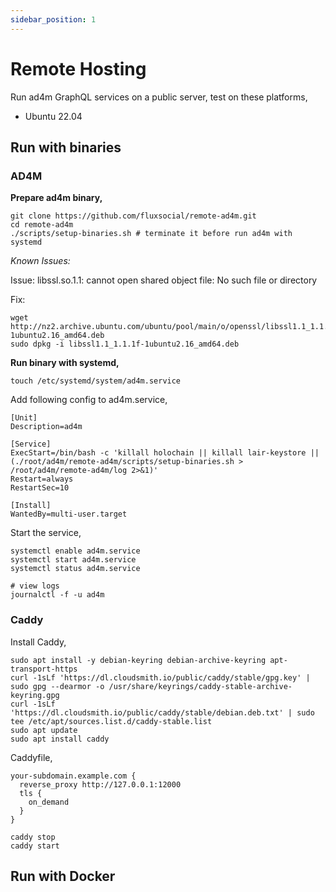 ```yaml
---
sidebar_position: 1
---
```


# Remote Hosting

Run ad4m GraphQL services on a public server, test on these platforms, 
* Ubuntu 22.04

## Run with binaries

### AD4M

**Prepare ad4m binary,**

```shell
git clone https://github.com/fluxsocial/remote-ad4m.git
cd remote-ad4m
./scripts/setup-binaries.sh # terminate it before run ad4m with systemd
```

_Known Issues:_

Issue: libssl.so.1.1: cannot open shared object file: No such file or directory

Fix:

```shell
wget http://nz2.archive.ubuntu.com/ubuntu/pool/main/o/openssl/libssl1.1_1.1.1f-1ubuntu2.16_amd64.deb
sudo dpkg -i libssl1.1_1.1.1f-1ubuntu2.16_amd64.deb
```

**Run binary with systemd,**

```shell
touch /etc/systemd/system/ad4m.service
```

Add following config to ad4m.service,
```
[Unit]
Description=ad4m

[Service]
ExecStart=/bin/bash -c 'killall holochain || killall lair-keystore || (./root/ad4m/remote-ad4m/scripts/setup-binaries.sh > /root/ad4m/remote-ad4m/log 2>&1)'
Restart=always
RestartSec=10

[Install]
WantedBy=multi-user.target
```

Start the service,

```shell
systemctl enable ad4m.service
systemctl start ad4m.service
systemctl status ad4m.service

# view logs
journalctl -f -u ad4m
```

### Caddy

Install Caddy,

```shell
sudo apt install -y debian-keyring debian-archive-keyring apt-transport-https
curl -1sLf 'https://dl.cloudsmith.io/public/caddy/stable/gpg.key' | sudo gpg --dearmor -o /usr/share/keyrings/caddy-stable-archive-keyring.gpg
curl -1sLf 'https://dl.cloudsmith.io/public/caddy/stable/debian.deb.txt' | sudo tee /etc/apt/sources.list.d/caddy-stable.list
sudo apt update
sudo apt install caddy
```

Caddyfile,

```
your-subdomain.example.com {
  reverse_proxy http://127.0.0.1:12000
  tls {
    on_demand
  }
}
```

```shell
caddy stop
caddy start
```

## Run with Docker

